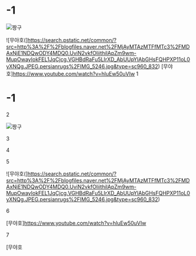 # -1
![짱구](https://item.kakaocdn.net/do/c620e34ce78db64b44ff1e422a35e2787154249a3890514a43687a85e6b6cc82)


![무야호(]https://search.pstatic.net/common/?src=http%3A%2F%2Fblogfiles.naver.net%2FMjAyMTAzMTFfMTc3%2FMDAxNjE1NDQwODY4MDQ0.UviN2vkfOIiithilApZm9wm-MupOwayIokFEL1JqCjcg.VGHBdRaFu5LIrXD_AbUUpYlAbGHsFQHPXP11oL0yXNQg.JPEG.persianrugs%2FIMG_5246.jpg&type=sc960_832)
[무야호]https://www.youtube.com/watch?v=hluEw50uVIw
1

# -1

2

![짱구](https://item.kakaocdn.net/do/c620e34ce78db64b44ff1e422a35e2787154249a3890514a43687a85e6b6cc82)

3



4



5

![무야호(]https://search.pstatic.net/common/?src=http%3A%2F%2Fblogfiles.naver.net%2FMjAyMTAzMTFfMTc3%2FMDAxNjE1NDQwODY4MDQ0.UviN2vkfOIiithilApZm9wm-MupOwayIokFEL1JqCjcg.VGHBdRaFu5LIrXD_AbUUpYlAbGHsFQHPXP11oL0yXNQg.JPEG.persianrugs%2FIMG_5246.jpg&type=sc960_832)

6

[무야호]https://www.youtube.com/watch?v=hluEw50uVIw

7

[무야호
